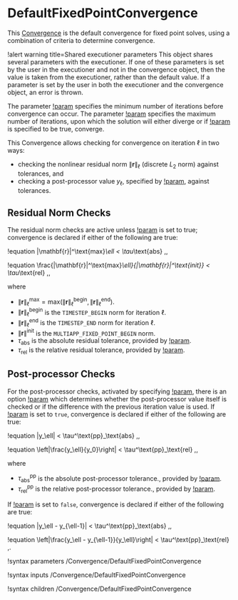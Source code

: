 # DefaultFixedPointConvergence

This [Convergence](Convergence/index.md) is the default convergence for fixed point solves,
using a combination of criteria to determine convergence.

!alert warning title=Shared executioner parameters
This object shares several parameters with the executioner. If one of these
parameters is set by the user in the executioner and not in the convergence
object, then the value is taken from the executioner, rather than the default
value. If a parameter is set by the user in both the executioner and the convergence
object, an error is thrown.

The parameter [!param](/Executioner/Steady/fixed_point_min_its) specifies the minimum number of iterations before convergence can occur. The parameter [!param](/Executioner/Steady/fixed_point_max_its) specifies the maximum number of iterations, upon which the solution will either diverge or if [!param](/Executioner/Steady/accept_on_max_fixed_point_iteration) is specified to be true, converge.

This Convergence allows checking for convergence on iteration $\ell$ in two ways:

- checking the nonlinear residual norm $\|\mathbf{r}\|_\ell$ (discrete $L_2$ norm) against tolerances, and
- checking a post-processor value $y_\ell$, specified by [!param](/Executioner/Steady/custom_pp), against tolerances.

## Residual Norm Checks

The residual norm checks are active unless [!param](/Executioner/Steady/disable_fixed_point_residual_norm_check) is set to true; convergence is declared if either of the following are true:

!equation
\|\mathbf{r}\|^\text{max}_\ell < \tau_\text{abs} \,,

!equation
\frac{\|\mathbf{r}\|^\text{max}_\ell}{\|\mathbf{r}\|^\text{init}} < \tau_\text{rel} \,,

where

- $\|\mathbf{r}\|^\text{max}_\ell = \text{max}\left(\|\mathbf{r}\|^\text{begin}_\ell, \|\mathbf{r}\|^\text{end}_\ell\right)$.
- $\|\mathbf{r}\|^\text{begin}_\ell$ is the `TIMESTEP_BEGIN` norm for iteration $\ell$.
- $\|\mathbf{r}\|^\text{end}_\ell$ is the `TIMESTEP_END` norm for iteration $\ell$.
- $\|\mathbf{r}\|^\text{init}$ is the `MULTIAPP_FIXED_POINT_BEGIN` norm.
- $\tau_\text{abs}$ is the absolute residual tolerance, provided by
  [!param](/Convergence/DefaultFixedPointConvergence/fixed_point_abs_tol).
- $\tau_\text{rel}$ is the relative residual tolerance, provided by
  [!param](/Convergence/DefaultFixedPointConvergence/fixed_point_rel_tol).

## Post-processor Checks

For the post-processor checks, activated by specifying [!param](/Executioner/Steady/custom_pp), there is an option [!param](/Executioner/Steady/direct_pp_value) which determines whether the post-processor value itself is checked or if the difference with the previous iteration value is used. If [!param](/Executioner/Steady/direct_pp_value) is set to `true`, convergence is declared if either of the following are true:

!equation
|y_\ell| < \tau^\text{pp}_\text{abs} \,,

!equation
\left|\frac{y_\ell}{y_0}\right| < \tau^\text{pp}_\text{rel} \,,

where

- $\tau^\text{pp}_\text{abs}$ is the absolute post-processor tolerance., provided by
  [!param](/Convergence/DefaultFixedPointConvergence/custom_abs_tol).
- $\tau^\text{pp}_\text{rel}$ is the relative post-processor tolerance., provided by
  [!param](/Convergence/DefaultFixedPointConvergence/custom_rel_tol).

If [!param](/Executioner/Steady/direct_pp_value) is set to `false`, convergence is declared if either of the following are true:

!equation
|y_\ell - y_{\ell-1}| < \tau^\text{pp}_\text{abs} \,,

!equation
\left|\frac{y_\ell - y_{\ell-1}}{y_\ell}\right| < \tau^\text{pp}_\text{rel} \,.

!syntax parameters /Convergence/DefaultFixedPointConvergence

!syntax inputs /Convergence/DefaultFixedPointConvergence

!syntax children /Convergence/DefaultFixedPointConvergence
